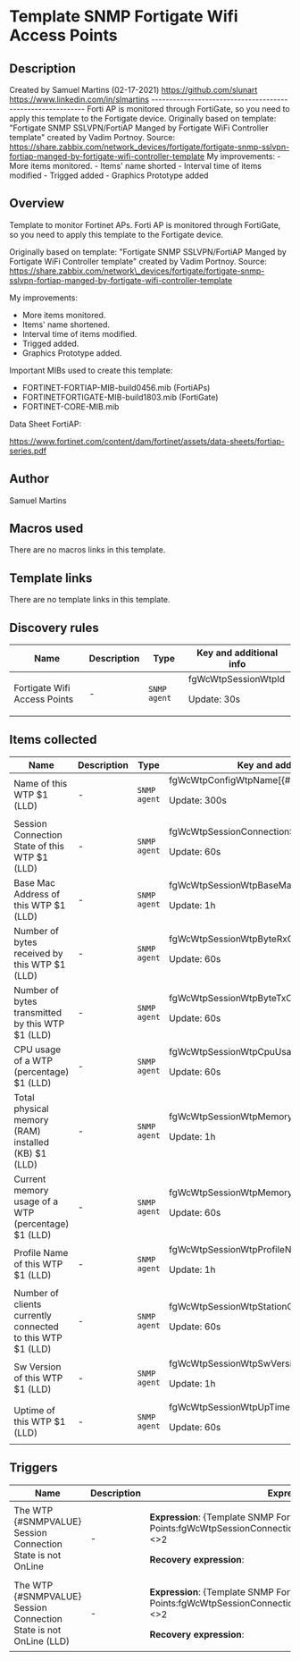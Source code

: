# Template SNMP Fortigate Wifi Access Points

## Description

Created by Samuel Martins (02-17-2021) https://github.com/slunart https://www.linkedin.com/in/slmartins ----------------------------------------------------------- Forti AP is monitored through FortiGate, so you need to apply this template to the Fortigate device. Originally based on template: "Fortigate SNMP SSLVPN/FortiAP Manged by Fortigate WiFi Controller template" created by Vadim Portnoy. Source: https://share.zabbix.com/network_devices/fortigate/fortigate-snmp-sslvpn-fortiap-manged-by-fortigate-wifi-controller-template My improvements: - More items monitored. - Items' name shorted - Interval time of items modified - Trigged added - Graphics Prototype added

## Overview

Template to monitor Fortinet APs. Forti AP is monitored through FortiGate, so you need to apply this template to the Fortigate device.


  
Originally based on template: "Fortigate SNMP SSLVPN/FortiAP Manged by Fortigate WiFi Controller template" created by Vadim Portnoy. Source: https://share.zabbix.com/network\_devices/fortigate/fortigate-snmp-sslvpn-fortiap-manged-by-fortigate-wifi-controller-template  
  
My improvements:


* More items monitored.
* Items' name shortened.
* Interval time of items modified.
* Trigged added.
* Graphics Prototype added.


Important MIBs used to create this template:


* FORTINET-FORTIAP-MIB-build0456.mib (FortiAPs)
* FORTINETFORTIGATE-MIB-build1803.mib (FortiGate)
* FORTINET-CORE-MIB.mib


Data Sheet FortiAP:


https://www.fortinet.com/content/dam/fortinet/assets/data-sheets/fortiap-series.pdf


 


 


 



## Author

Samuel Martins

## Macros used

There are no macros links in this template.

## Template links

There are no template links in this template.

## Discovery rules

|Name|Description|Type|Key and additional info|
|----|-----------|----|----|
|Fortigate Wifi Access Points|<p>-</p>|`SNMP agent`|fgWcWtpSessionWtpId<p>Update: 30s</p>|
## Items collected

|Name|Description|Type|Key and additional info|
|----|-----------|----|----|
|Name of this WTP $1 (LLD)|<p>-</p>|`SNMP agent`|fgWcWtpConfigWtpName[{#SNMPVALUE}]<p>Update: 300s</p>|
|Session Connection State of this WTP $1 (LLD)|<p>-</p>|`SNMP agent`|fgWcWtpSessionConnectionState[{#SNMPVALUE}]<p>Update: 60s</p>|
|Base Mac Address of this WTP $1 (LLD)|<p>-</p>|`SNMP agent`|fgWcWtpSessionWtpBaseMacAddress[{#SNMPVALUE}]<p>Update: 1h</p>|
|Number of bytes received by this WTP $1 (LLD)|<p>-</p>|`SNMP agent`|fgWcWtpSessionWtpByteRxCount[{#SNMPVALUE}]<p>Update: 60s</p>|
|Number of bytes transmitted by this WTP $1 (LLD)|<p>-</p>|`SNMP agent`|fgWcWtpSessionWtpByteTxCount[{#SNMPVALUE}]<p>Update: 60s</p>|
|CPU usage of a WTP (percentage) $1 (LLD)|<p>-</p>|`SNMP agent`|fgWcWtpSessionWtpCpuUsage[{#SNMPVALUE}]<p>Update: 60s</p>|
|Total physical memory (RAM) installed (KB) $1 (LLD)|<p>-</p>|`SNMP agent`|fgWcWtpSessionWtpMemoryCapacity[{#SNMPVALUE}]<p>Update: 1h</p>|
|Current memory usage of a WTP (percentage) $1 (LLD)|<p>-</p>|`SNMP agent`|fgWcWtpSessionWtpMemoryUsage[{#SNMPVALUE}]<p>Update: 60s</p>|
|Profile Name of this WTP $1 (LLD)|<p>-</p>|`SNMP agent`|fgWcWtpSessionWtpProfileName[{#SNMPVALUE}]<p>Update: 1h</p>|
|Number of clients currently connected to this WTP $1 (LLD)|<p>-</p>|`SNMP agent`|fgWcWtpSessionWtpStationCount[{#SNMPVALUE}]<p>Update: 60s</p>|
|Sw Version of this WTP $1 (LLD)|<p>-</p>|`SNMP agent`|fgWcWtpSessionWtpSwVersion[{#SNMPVALUE}]<p>Update: 1h</p>|
|Uptime of this WTP $1 (LLD)|<p>-</p>|`SNMP agent`|fgWcWtpSessionWtpUpTime[{#SNMPVALUE}]<p>Update: 60s</p>|
## Triggers

|Name|Description|Expression|Priority|
|----|-----------|----------|--------|
|The WTP {#SNMPVALUE} Session Connection State is not OnLine|<p>-</p>|<p>**Expression**: {Template SNMP Fortigate Wifi Access Points:fgWcWtpSessionConnectionState[{#SNMPVALUE}].last(#3)}<>2</p><p>**Recovery expression**: </p>|high|
|The WTP {#SNMPVALUE} Session Connection State is not OnLine (LLD)|<p>-</p>|<p>**Expression**: {Template SNMP Fortigate Wifi Access Points:fgWcWtpSessionConnectionState[{#SNMPVALUE}].last(#3)}<>2</p><p>**Recovery expression**: </p>|high|
